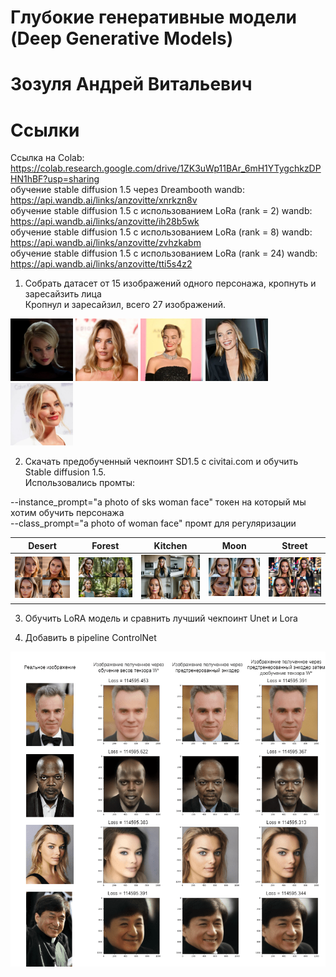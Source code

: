 # Глубокие генеративные модели (Deep Generative Models)  
# Зозуля Андрей Витальевич  

# Ссылки   
Ссылка на Colab: https://colab.research.google.com/drive/1ZK3uWp11BAr_6mH1YTygchkzDPHN1hBF?usp=sharing  
обучение stable diffusion 1.5 через Dreambooth wandb: https://api.wandb.ai/links/anzovitte/xnrkzn8v  
обучение stable diffusion 1.5 с использованием LoRa (rank = 2) wandb: https://api.wandb.ai/links/anzovitte/ih28b5wk  
обучение stable diffusion 1.5 с использованием LoRa (rank = 8) wandb: https://api.wandb.ai/links/anzovitte/zvhzkabm  
обучение stable diffusion 1.5 с использованием LoRa (rank = 24) wandb: https://api.wandb.ai/links/anzovitte/tti5s4z2  

1. Собрать датасет от 15 изображений одного персонажа, кропнуть и заресайзить лица  
Кропнул и заресайзил, всего 27 изображений.

<p float="left">  
  <img src="https://github.com/Anzovi/GAN_Course/blob/homework_4/instance%20images/3_c66971e5.jpg" width="100" />
  <img src="https://github.com/Anzovi/GAN_Course/blob/homework_4/instance%20images/GettyImages.jpg" width="100" /> 
  <img src="https://github.com/Anzovi/GAN_Course/blob/homework_4/instance%20images/Margot-Robbi.jpg" width="100" />
  <img src="https://github.com/Anzovi/GAN_Course/blob/homework_4/instance%20images/Margot-Robbie.jpg" width="100" />
  <img src="https://github.com/Anzovi/GAN_Course/blob/homework_4/instance%20images/sd-aspect-1482916032-margotrobbiewhite.jpg" width="100" />
</p>  

2. Скачать предобученный чекпоинт SD1.5 с civitai.com и обучить Stable diffusion 1.5.  
Использовались промты:

--instance_prompt="a photo of sks woman face" токен на который мы хотим обучить персонажа  
--class_prompt="a photo of woman face" промт для регуляризации  

Desert   |  Forest  |  Kitchen |  Moon |  Street
:-------------------------:|:-------------------------:|:-------------------------:|:-------------------------:|:-------------------------:
![](https://github.com/Anzovi/GAN_Course/blob/homework_4/Dreambooth%20generated/desert-min.jpg)  |  ![](https://github.com/Anzovi/GAN_Course/blob/homework_4/Dreambooth%20generated/forest-min.jpg)  |  ![](https://github.com/Anzovi/GAN_Course/blob/homework_4/Dreambooth%20generated/kitchen-min.jpg) |  ![](https://github.com/Anzovi/GAN_Course/blob/homework_4/Dreambooth%20generated/moon-min.jpg) |  ![](https://github.com/Anzovi/GAN_Course/blob/homework_4/Dreambooth%20generated/street-min.jpg)

3. Обучить LoRA модель и сравнить лучший чекпоинт Unet и Lora  

4. Добавить в pipeline ControlNet  




![alt text](https://github.com/Anzovi/GAN_Course/blob/homework_3/imgs/StyleGAN_Preporations.png)
